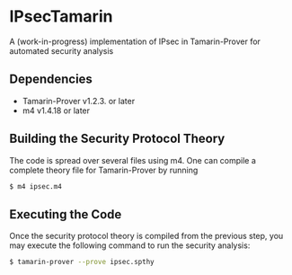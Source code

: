 # IPsecTamarin
A (work-in-progress) implementation of IPsec in Tamarin-Prover for automated security analysis



## Dependencies
* Tamarin-Prover v1.2.3. or later
* m4 v1.4.18 or later

## Building the Security Protocol Theory

The code is spread over several files using m4. One can compile a complete
theory file for Tamarin-Prover by running 

```bash 
$ m4 ipsec.m4 
``` 

## Executing the Code 
Once the security protocol theory is compiled from the previous step, you may
execute the following command to run the security analysis: 
```bash 
$ tamarin-prover --prove ipsec.spthy 
``` 
